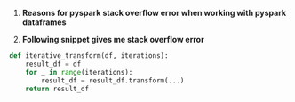 1. **Reasons for pyspark stack overflow error when working with pyspark dataframes**


2. **Following snippet gives me stack overflow error**
```python
def iterative_transform(df, iterations):
    result_df = df
    for _ in range(iterations):
        result_df = result_df.transform(...)
    return result_df
```